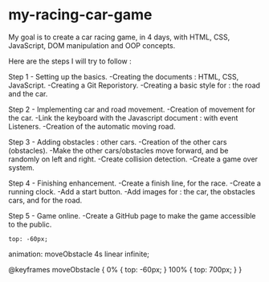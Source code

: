 # my-racing-car-game

My goal is to create a car racing game, in 4 days, with HTML, CSS, JavaScript, DOM manipulation and OOP concepts.

Here are the steps I will try to follow : 

Step 1 - Setting up the basics.
-Creating the documents : HTML, CSS, JavaScript. 
-Creating a Git Reporistory.
-Creating a basic style for : the road and the car.

Step 2 - Implementing car and road movement.
-Creation of movement for the car. 
-Link the keyboard with the Javascript document : with event Listeners. 
-Creation of the automatic moving road. 

Step 3 - Adding obstacles : other cars.
-Creation of the other cars (obstacles).
-Make the other cars/obstacles move forward, and be randomly on left and right. 
-Create collision detection. 
-Create a game over system.

Step 4 - Finishing enhancement. 
-Create a finish line, for the race.
-Create a running clock.
-Add a start button. 
-Add images for : the car, the obstacles cars, and for the road.

Step 5 - Game online.
-Create a GitHub page to make the game accessible to the public. 


    top: -60px; 
  animation: moveObstacle 4s linear infinite;
    
  @keyframes moveObstacle {
    0% {
      top: -60px;
    }
    100% {
      top: 700px; 
    }
  }